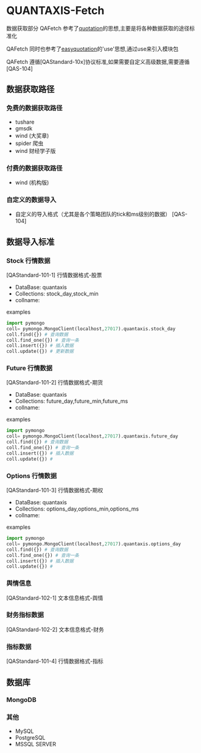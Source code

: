 # QUANTAXIS-Fetch
数据获取部分
QAFetch 参考了[quotation](https://github.com/Cuizi7/quotation)的思想,主要是将各种数据获取的途径标准化

QAFetch 同时也参考了[easyquotation](https://github.com/shidenggui/easyquotation)的'use'思想,通过use来引入模块包

QAFetch 遵循[QAStandard-10x]协议标准,如果需要自定义高级数据,需要遵循[QAS-104]

## 数据获取路径
### 免费的数据获取路径
- tushare
- gmsdk
- wind (大奖章)
- spider 爬虫
- wind 财经学子版

### 付费的数据获取路径

- wind (机构版)

### 自定义的数据导入

- 自定义的导入格式（尤其是各个策略团队的tick和ms级别的数据）
[QAS-104]

## 数据导入标准

### Stock 行情数据
[QAStandard-101-1] 行情数据格式-股票

- DataBase: quantaxis
- Collections: stock_day,stock_min
- collname: 

examples
```python
import pymongo
coll= pymongo.MongoClient(localhost,27017).quantaxis.stock_day
coll.find({}) # 查询数据
coll.find_one({}) # 查询一条
coll.insert({}) # 插入数据
coll.update({}) # 更新数据
```

### Future 行情数据
[QAStandard-101-2] 行情数据格式-期货

- DataBase: quantaxis
- Collections: future_day,future_min,future_ms
- collname: 

examples
```python
import pymongo
coll= pymongo.MongoClient(localhost,27017).quantaxis.future_day
coll.find({}) # 查询数据
coll.find_one({}) # 查询一条
coll.insert({}) # 插入数据
coll.update({}) # 
```
### Options 行情数据
[QAStandard-101-3] 行情数据格式-期权

- DataBase: quantaxis
- Collections: options_day,options_min,options_ms
- collname: 

examples
```python
import pymongo
coll= pymongo.MongoClient(localhost,27017).quantaxis.options_day
coll.find({}) # 查询数据
coll.find_one({}) # 查询一条
coll.insert({}) # 插入数据
coll.update({}) # 
```
### 舆情信息
[QAStandard-102-1] 文本信息格式-舆情
### 财务指标数据
[QAStandard-102-2] 文本信息格式-财务

### 指标数据
[QAStandard-101-4] 行情数据格式-指标
## 数据库

### MongoDB

### 其他
- MySQL
- PostgreSQL
- MSSQL SERVER